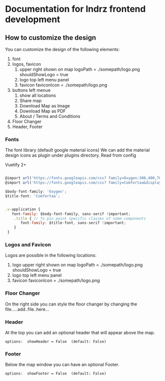 # Documentation for Indrz frontend development


## How to customize the design
You can customize the design of the following elements:

1. font
1. logos, favicon
   1. upper right shown on map logoPath = ./somepath/logo.png shouldShowLogo = true
   1. logo top left menu panel
    1. favicon faviconIcon = ./somepath/logo.png
1. buttons left menue
    1. show all locations
    1. Share map
    1. Download Map as Image
    1. Download Map as PDF
    1. About / Terms and Conditions
1. Floor Changer
1. Header, Footer

### Fonts
The font library (default google material icons) We can add the material design icons as plugin under plugins directory. Read from config

Vuetify 2+
```javascript

@import url('https://fonts.googleapis.com/css? family=Oxygen:300,400,700&display=swap');
@import url('https://fonts.googleapis.com/css? family=Comfortaa&display=swap');

$body-font-family: 'Oxygen';
$title-font: 'Comfortaa';


.v-application {
   font-family: $body-font-family, sans-serif !important;
    .title { // To pin point specific classes of some components
       font-family: $title-font, sans-serif !important;
    }
 }
```


### Logos and Favicon
Logos are possible in the following locations:
1. logo upper right shown on map logoPath = ./somepath/logo.png  shouldShowLogo = true
1. logo top left menu panel
1. favicon faviconIcon = ./somepath/logo.png

### Floor Changer
On the right side you can style the floor changer by changing the file.....add..file..here...

### Header
At the top you can add an optional header that will appear above the map.

`options:  showHeader = False  (default: False)`

### Footer
Below the map window you can have an optional Footer.

`options:  showFooter = False  (default: False)`
